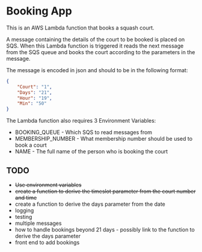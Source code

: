 # Booking App

This is an AWS Lambda function that books a squash court.

A message containing the details of the court to be booked is placed on SQS.
When this Lambda function is triggered it reads the next message from the SQS queue
and books the court according to the parameters in the message.

The message is encoded in json and should to be in the following format:

```json
{
    "Court": "1",
    "Days": "21",
    "Hour": "19",
    "Min": "50"
}
```

The Lambda function also requires 3 Environment Variables:
* BOOKING_QUEUE - Which SQS to read messages from
* MEMBERSHIP_NUMBER - What membership number should be used to book a court
* NAME - The full name of the person who is booking the court

## TODO
* ~~Use environment variables~~
* ~~create a function to derive the timeslot parameter from the court number and time~~
* create a function to derive the days parameter from the date
* logging
* testing
* multiple messages
* how to handle bookings beyond 21 days - possibly link to the function to derive the days parameter
* front end to add bookings

